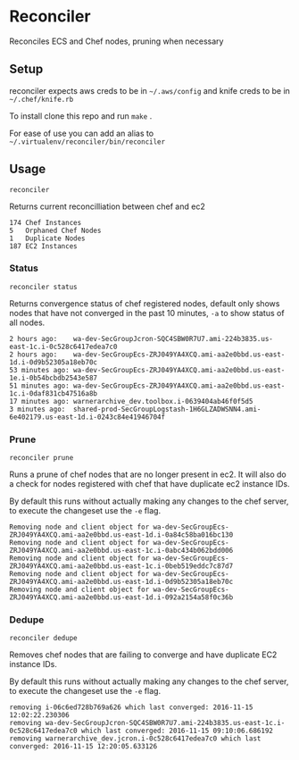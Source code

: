 # Reconciler
Reconciles ECS and Chef nodes, pruning when necessary

## Setup
reconciler expects aws creds to be in `~/.aws/config` and knife creds to be in
`~/.chef/knife.rb`

To install clone this repo and run `make` .

For ease of use you can add an alias to `~/.virtualenv/reconciler/bin/reconciler`

## Usage
`reconciler`

Returns current reconcilliation between chef and ec2

```
174	Chef Instances
5	Orphaned Chef Nodes
1	Duplicate Nodes
187	EC2 Instances
```

### Status
`reconciler status`

Returns convergence status of chef registered nodes, default only shows nodes
that have not converged in the past 10 minutes, `-a` to show status of all nodes.

```
2 hours ago:	wa-dev-SecGroupJcron-SQC4SBW0R7U7.ami-224b3835.us-east-1c.i-0c528c6417edea7c0
2 hours ago:	wa-dev-SecGroupEcs-ZRJ049YA4XCQ.ami-aa2e0bbd.us-east-1d.i-0d9b52305a18eb70c
53 minutes ago:	wa-dev-SecGroupEcs-ZRJ049YA4XCQ.ami-aa2e0bbd.us-east-1e.i-0b54bcbdb2543e587
51 minutes ago:	wa-dev-SecGroupEcs-ZRJ049YA4XCQ.ami-aa2e0bbd.us-east-1c.i-0daf831cb47516a8b
17 minutes ago:	warnerarchive_dev.toolbox.i-0639404ab46f0f5d5
3 minutes ago:	shared-prod-SecGroupLogstash-1H6GLZADWSNN4.ami-6e402179.us-east-1d.i-0243c84e41946704f
```

### Prune

`reconciler prune`

Runs a prune of chef nodes that are no longer present in ec2.
It will also do a check for nodes registered with chef that have duplicate ec2 instance IDs.

By default this runs without actually making any changes to the chef server,
to execute the changeset use the `-e` flag.

```
Removing node and client object for wa-dev-SecGroupEcs-ZRJ049YA4XCQ.ami-aa2e0bbd.us-east-1d.i-0a84c58ba016bc130
Removing node and client object for wa-dev-SecGroupEcs-ZRJ049YA4XCQ.ami-aa2e0bbd.us-east-1c.i-0abc434b062bdd006
Removing node and client object for wa-dev-SecGroupEcs-ZRJ049YA4XCQ.ami-aa2e0bbd.us-east-1c.i-0beb519eddc7c87d7
Removing node and client object for wa-dev-SecGroupEcs-ZRJ049YA4XCQ.ami-aa2e0bbd.us-east-1d.i-0d9b52305a18eb70c
Removing node and client object for wa-dev-SecGroupEcs-ZRJ049YA4XCQ.ami-aa2e0bbd.us-east-1d.i-092a2154a58f0c36b
```

### Dedupe

`reconciler dedupe`

Removes chef nodes that are failing to converge and have duplicate EC2 instance
IDs.

By default this runs without actually making any changes to the chef server,
to execute the changeset use the `-e` flag.

```
removing i-06c6ed728b769a626 which last converged: 2016-11-15 12:02:22.230306
removing wa-dev-SecGroupJcron-SQC4SBW0R7U7.ami-224b3835.us-east-1c.i-0c528c6417edea7c0 which last converged: 2016-11-15 09:10:06.686192
removing warnerarchive_dev.jcron.i-0c528c6417edea7c0 which last converged: 2016-11-15 12:20:05.633126
```